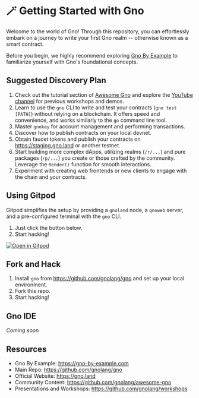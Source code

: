 # :magic_wand: Getting Started with Gno

Welcome to the world of Gno! Through this repository, you can effortlessly embark on a journey to write your first Gno realm -- otherwise known as a smart contract.

Before you begin, we highly recommend exploring [Gno By Example](https://gno-by-example.com) to familiarize yourself with Gno's foundational concepts.

## Suggested Discovery Plan

1. Check out the tutorial section of [Awesome Gno](https://github.com/gnolang/awesome-gno#tutorials) and explore the [YouTube channel](https://www.youtube.com/@_gnoland/videos) for previous workshops and demos.
2. Learn to use the `gno` CLI to write and test your contracts (`gno test [PATH]`) without relying on a blockchain. It offers speed and convenience, and works similarly to the `go` command line tool.
3. Master `gnokey` for account management and performing transactions.
4. Discover how to publish contracts on your local devnet.
5. Obtain faucet tokens and publish your contracts on https://staging.gno.land or another testnet.
6. Start building more complex dApps, utilizing realms (`/r/...`) and pure packages (`/p/...`) you create or those crafted by the community. Leverage the `Render()` function for smooth interactions.
7. Experiment with creating web frontends or new clients to engage with the chain and your contracts.

## Using Gitpod

Gitpod simplifies the setup by providing a `gnoland` node, a `gnoweb` server, and a pre-configured terminal with the `gno` CLI.

1. Just click the button below.
2. Start hacking!

[![Open in Gitpod](https://gitpod.io/button/open-in-gitpod.svg)](https://gitpod.io/new/#https://github.com/gnolang/getting-started)

## Fork and Hack

1. Install `gno` from https://github.com/gnolang/gno and set up your local environment.
2. Fork this repo.
3. Start hacking!

## Gno IDE

_Coming soon_

## Resources

- Gno By Example: https://gno-by-example.com
- Main Repo: https://github.com/gnolang/gno
- Official Website: https://gno.land
- Community Content: https://github.com/gnolang/awesome-gno
- Presentations and Workshops: https://github.com/gnolang/workshops
